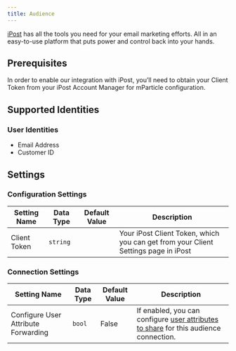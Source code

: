 ```yaml
---
title: Audience
---
```


<a href="https://www.ipost.com/" target="_blank">iPost</a> has all the tools you need for your email marketing efforts. All in an easy-to-use platform that puts power and control back into your hands.

## Prerequisites

In order to enable our integration with iPost, you’ll need to obtain your Client Token from your iPost Account Manager for mParticle configuration.

## Supported Identities

### User Identities

* Email Address
* Customer ID

## Settings

### Configuration Settings

Setting Name | Data Type | Default Value | Description
|---|---|---|---
Client Token | `string` |  | Your iPost Client Token, which you can get from your Client Settings page in iPost

### Connection Settings

Setting Name | Data Type | Default Value | Description
|---|---|---|---
Configure User Attribute Forwarding | `bool` | False| If enabled, you can configure [user attributes to share](/guides/platform-guide/audiences/#user-attribute-sharing) for this audience connection.
